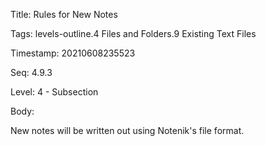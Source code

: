 Title:  Rules for New Notes

Tags:   levels-outline.4 Files and Folders.9 Existing Text Files

Timestamp: 20210608235523

Seq:    4.9.3

Level:  4 - Subsection

Body: 

New notes will be written out using Notenik's file format. 

